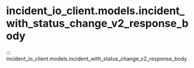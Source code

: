 # incident_io_client.models.incident_with_status_change_v2_response_body

::: incident_io_client.models.incident_with_status_change_v2_response_body